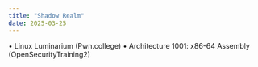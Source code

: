 ```yaml
---
title: "Shadow Realm"
date: 2025-03-25
---
```


• Linux Luminarium (Pwn.college)
• Architecture 1001: x86-64 Assembly (OpenSecurityTraining2)
